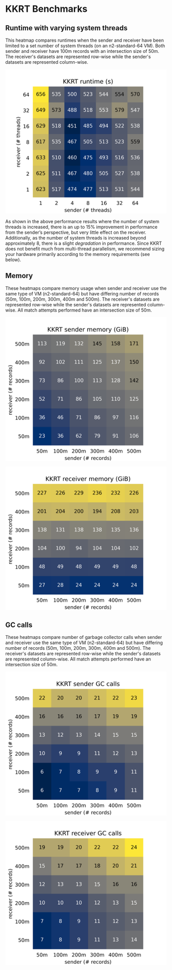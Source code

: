 # KKRT Benchmarks

## Runtime with varying system threads
This heatmap compares runtimes when the sender and receiver have been limited to a set number of system threads (on an n2-standard-64 VM). Both sender and receiver have 100m records with an intersection size of 50m. The receiver's datasets are represented row-wise while the sender's datasets are represented column-wise.

<p align="center">
  <img src="heatmap_kkrt_procs.png"/>
</p>

As shown in the above performance results where the number of system threads is increased, there is an up to 15% improvement in performance from the sender’s perspective, but very little effect on the receiver. Additionally, as the number of system threads is increased beyond approximately 8, there is a slight *degradation* in performance. Since KKRT does not benefit much from multi-thread parallelism, we recommend sizing your hardware primarily according to the memory requirements (see below).

## Memory
These heatmaps compare memory usage when sender and receiver use the same type of VM (n2-standard-64) but have differing number of records (50m, 100m, 200m, 300m, 400m and 500m). The receiver's datasets are represented row-wise while the sender's datasets are represented column-wise. All match attempts performed have an intersection size of 50m. 

<p align="center">
  <img src="heatmap_kkrt_sen_mem.png"/>
</p>

<p align="center">
  <img src="heatmap_kkrt_rec_mem.png"/>
</p>

## GC calls
These heatmaps compare number of garbage collector calls when sender and receiver use the same type of VM (n2-standard-64) but have differing number of records (50m, 100m, 200m, 300m, 400m and 500m). The receiver's datasets are represented row-wise while the sender's datasets are represented column-wise. All match attempts performed have an intersection size of 50m.

<p align="center">
  <img src="heatmap_kkrt_sen_gc.png"/>
</p>

<p align="center">
  <img src="heatmap_kkrt_rec_gc.png"/>
</p>
